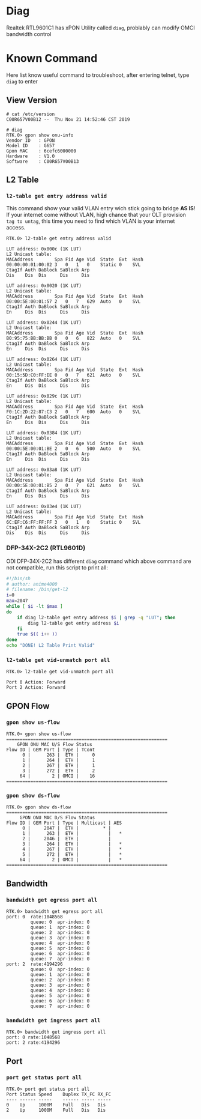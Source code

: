 # Diag
Realtek RTL9601C1 has xPON Utility called `diag`, problably can modify OMCI bandwidth control

# Known Command
Here list know useful command to troubleshoot, after entering telnet, type `diag` to enter

## View Version
```
# cat /etc/version
C00R657V00B12 --  Thu Nov 21 14:52:46 CST 2019

# diag
RTK.0> gpon show onu-info
Vendor ID   : GPON
Model ID    : G657
Gpon MAC    : 6cefc6000000
Hardware    : V1.0
Software    : C00R657V00B13
```

## L2 Table
### `l2-table get entry address valid`
This command show your valid VLAN entry wich stick going to bridge **AS IS**! If your internet come without VLAN, high chance that your OLT provision `tag to untag`, this time you need to find which VLAN is your internet access.
```
RTK.0> l2-table get entry address valid

LUT address: 0x000c (1K LUT)
L2 Unicast table:
MACAddress        Spa Fid Age Vid  State  Ext  Hash
00:00:00:01:00:02 3   0   1   0    Static 0    SVL
CtagIf Auth DaBlock SaBlock Arp
Dis    Dis  Dis     Dis     Dis

LUT address: 0x0020 (1K LUT)
L2 Unicast table:
MACAddress        Spa Fid Age Vid  State  Ext  Hash
00:00:5E:00:01:57 2   0   7   629  Auto   0    SVL
CtagIf Auth DaBlock SaBlock Arp
En     Dis  Dis     Dis     Dis

LUT address: 0x0244 (1K LUT)
L2 Unicast table:
MACAddress        Spa Fid Age Vid  State  Ext  Hash
B0:95:75:BB:BB:BB 0   0   6   822  Auto   0    SVL
CtagIf Auth DaBlock SaBlock Arp
En     Dis  Dis     Dis     Dis

LUT address: 0x0264 (1K LUT)
L2 Unicast table:
MACAddress        Spa Fid Age Vid  State  Ext  Hash
00:15:5D:C0:FF:EE 0   0   7   621  Auto   0    SVL
CtagIf Auth DaBlock SaBlock Arp
En     Dis  Dis     Dis     Dis

LUT address: 0x029c (1K LUT)
L2 Unicast table:
MACAddress        Spa Fid Age Vid  State  Ext  Hash
F0:1C:2D:22:87:C3 2   0   7   600  Auto   0    SVL
CtagIf Auth DaBlock SaBlock Arp
En     Dis  Dis     Dis     Dis

LUT address: 0x0384 (1K LUT)
L2 Unicast table:
MACAddress        Spa Fid Age Vid  State  Ext  Hash
00:00:5E:00:01:BE 2   0   6   500  Auto   0    SVL
CtagIf Auth DaBlock SaBlock Arp
En     Dis  Dis     Dis     Dis

LUT address: 0x03a8 (1K LUT)
L2 Unicast table:
MACAddress        Spa Fid Age Vid  State  Ext  Hash
00:00:5E:00:01:B5 2   0   7   621  Auto   0    SVL
CtagIf Auth DaBlock SaBlock Arp
En     Dis  Dis     Dis     Dis

LUT address: 0x03e4 (1K LUT)
L2 Unicast table:
MACAddress        Spa Fid Age Vid  State  Ext  Hash
6C:EF:C6:FF:FF:FF 3   0   1   0    Static 0    SVL
CtagIf Auth DaBlock SaBlock Arp
Dis    Dis  Dis     Dis     Dis
```

### DFP-34X-2C2 (RTL9601D)
ODI DFP-34X-2C2 has different `diag` command which above command are not compatible, run this script to print all:

```sh
#!/bin/sh
# author: anime4000
# filename: /bin/get-l2
i=0
max=2047
while [ $i -lt $max ]
do
    if diag l2-table get entry address $i | grep -q "LUT"; then
        diag l2-table get entry address $i
    fi
    true $(( i++ ))
done
echo "DONE! L2 Table Print Valid"
```

### `l2-table get vid-unmatch port all`
```
RTK.0> l2-table get vid-unmatch port all

Port 0 Action: Forward
Port 2 Action: Forward
```

## GPON Flow
### `gpon show us-flow`
```
RTK.0> gpon show us-flow
============================================================
    GPON ONU MAC U/S Flow Status
Flow ID | GEM Port | Type | TCont
      0 |      263 |  ETH |     0
      1 |      264 |  ETH |     1
      2 |      267 |  ETH |     1
      3 |      272 |  ETH |     2
     64 |        2 | OMCI |    16
============================================================
```
### `gpon show ds-flow`
```
RTK.0> gpon show ds-flow
============================================================
     GPON ONU MAC D/S Flow Status
Flow ID | GEM Port | Type | Multicast | AES
      0 |     2047 |  ETH |         * |
      1 |      263 |  ETH |           |   *
      2 |     2046 |  ETH |           |
      3 |      264 |  ETH |           |   *
      4 |      267 |  ETH |           |   *
      5 |      272 |  ETH |           |   *
     64 |        2 | OMCI |           |   *
============================================================

```
## Bandwidth
### `bandwidth get egress port all`
```
RTK.0> bandwidth get egress port all
port: 0  rate:1048568
         queue: 0  apr-index: 0
         queue: 1  apr-index: 0
         queue: 2  apr-index: 0
         queue: 3  apr-index: 0
         queue: 4  apr-index: 0
         queue: 5  apr-index: 0
         queue: 6  apr-index: 0
         queue: 7  apr-index: 0
port: 2  rate:4194296
         queue: 0  apr-index: 0
         queue: 1  apr-index: 0
         queue: 2  apr-index: 0
         queue: 3  apr-index: 0
         queue: 4  apr-index: 0
         queue: 5  apr-index: 0
         queue: 6  apr-index: 0
         queue: 7  apr-index: 0
```
### `bandwidth get ingress port all`
```
RTK.0> bandwidth get ingress port all
port: 0 rate:1048568
port: 2 rate:4194296
```

## Port
### `port get status port all`
```
RTK.0> port get status port all
Port Status Speed    Duplex TX_FC RX_FC
---- ------ -----    ------ ----- -----
0    Up     1000M    Full   Dis   Dis
2    Up     1000M    Full   Dis   Dis
```
